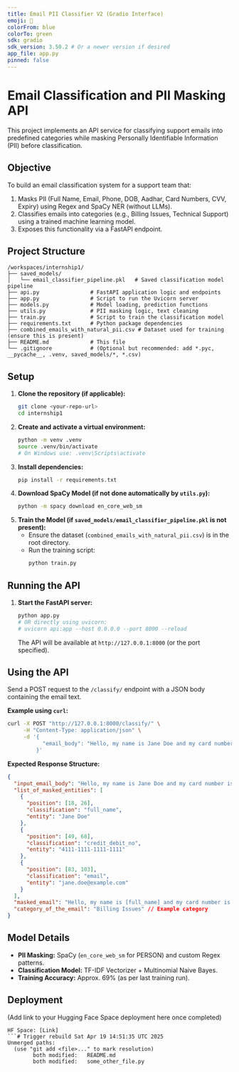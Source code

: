 ```yaml
---
title: Email PII Classifier V2 (Gradio Interface)
emoji: 📧
colorFrom: blue
colorTo: green
sdk: gradio
sdk_version: 3.50.2 # Or a newer version if desired
app_file: app.py
pinned: false
---
```


# Email Classification and PII Masking API

This project implements an API service for classifying support emails into predefined categories while masking Personally Identifiable Information (PII) before classification.

## Objective

To build an email classification system for a support team that:
1.  Masks PII (Full Name, Email, Phone, DOB, Aadhar, Card Numbers, CVV, Expiry) using Regex and SpaCy NER (without LLMs).
2.  Classifies emails into categories (e.g., Billing Issues, Technical Support) using a trained machine learning model.
3.  Exposes this functionality via a FastAPI endpoint.

## Project Structure

```
/workspaces/internship1/
├── saved_models/
│   └── email_classifier_pipeline.pkl   # Saved classification model pipeline
├── api.py                # FastAPI application logic and endpoints
├── app.py                # Script to run the Uvicorn server
├── models.py             # Model loading, prediction functions
├── utils.py              # PII masking logic, text cleaning
├── train.py              # Script to train the classification model
├── requirements.txt      # Python package dependencies
├── combined_emails_with_natural_pii.csv # Dataset used for training (ensure this is present)
├── README.md             # This file
└── .gitignore            # (Optional but recommended: add *.pyc, __pycache__, .venv, saved_models/*, *.csv)
```

## Setup

1.  **Clone the repository (if applicable):**
    ```bash
    git clone <your-repo-url>
    cd internship1
    ```
2.  **Create and activate a virtual environment:**
    ```bash
    python -m venv .venv
    source .venv/bin/activate
    # On Windows use: .venv\Scripts\activate
    ```
3.  **Install dependencies:**
    ```bash
    pip install -r requirements.txt
    ```
4.  **Download SpaCy Model (if not done automatically by `utils.py`):**
    ```bash
    python -m spacy download en_core_web_sm
    ```
5.  **Train the Model (if `saved_models/email_classifier_pipeline.pkl` is not present):**
    *   Ensure the dataset (`combined_emails_with_natural_pii.csv`) is in the root directory.
    *   Run the training script:
        ```bash
        python train.py
        ```

## Running the API

1.  **Start the FastAPI server:**
    ```bash
    python app.py
    # OR directly using uvicorn:
    # uvicorn api:app --host 0.0.0.0 --port 8000 --reload
    ```
    The API will be available at `http://127.0.0.1:8000` (or the port specified).

## Using the API

Send a POST request to the `/classify/` endpoint with a JSON body containing the email text.

**Example using `curl`:**

```bash
curl -X POST "http://127.0.0.1:8000/classify/" \
     -H "Content-Type: application/json" \
     -d '{
           "email_body": "Hello, my name is Jane Doe and my card number is 4111-1111-1111-1111. My email is jane.doe@example.com. Please help with billing."
         }'
```

**Expected Response Structure:**

```json
{
  "input_email_body": "Hello, my name is Jane Doe and my card number is 4111-1111-1111-1111. My email is jane.doe@example.com. Please help with billing.",
  "list_of_masked_entities": [
    {
      "position": [18, 26],
      "classification": "full_name",
      "entity": "Jane Doe"
    },
    {
      "position": [49, 68],
      "classification": "credit_debit_no",
      "entity": "4111-1111-1111-1111"
    },
    {
      "position": [83, 103],
      "classification": "email",
      "entity": "jane.doe@example.com"
    }
  ],
  "masked_email": "Hello, my name is [full_name] and my card number is [credit_debit_no]. My email is [email]. Please help with billing.",
  "category_of_the_email": "Billing Issues" // Example category
}
```

## Model Details

*   **PII Masking:** SpaCy (`en_core_web_sm` for PERSON) and custom Regex patterns.
*   **Classification Model:** TF-IDF Vectorizer + Multinomial Naive Bayes.
*   **Training Accuracy:** Approx. 69% (as per last training run).

## Deployment

(Add link to your Hugging Face Space deployment here once completed)

```
HF Space: [Link]
```# Trigger rebuild Sat Apr 19 14:51:35 UTC 2025
Unmerged paths:
  (use "git add <file>..." to mark resolution)
        both modified:   README.md
        both modified:   some_other_file.py
